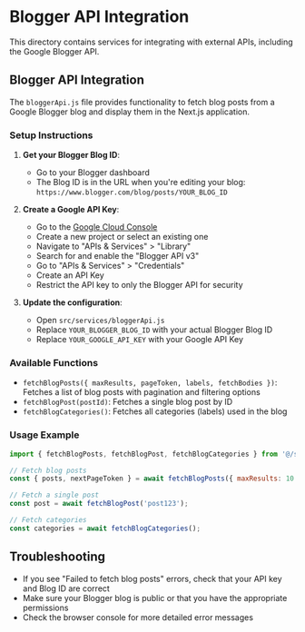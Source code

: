 # Blogger API Integration

This directory contains services for integrating with external APIs, including the Google Blogger API.

## Blogger API Integration

The `bloggerApi.js` file provides functionality to fetch blog posts from a Google Blogger blog and display them in the Next.js application.

### Setup Instructions

1. **Get your Blogger Blog ID**:
   - Go to your Blogger dashboard
   - The Blog ID is in the URL when you're editing your blog: `https://www.blogger.com/blog/posts/YOUR_BLOG_ID`

2. **Create a Google API Key**:
   - Go to the [Google Cloud Console](https://console.cloud.google.com/)
   - Create a new project or select an existing one
   - Navigate to "APIs & Services" > "Library"
   - Search for and enable the "Blogger API v3"
   - Go to "APIs & Services" > "Credentials"
   - Create an API Key
   - Restrict the API key to only the Blogger API for security

3. **Update the configuration**:
   - Open `src/services/bloggerApi.js`
   - Replace `YOUR_BLOGGER_BLOG_ID` with your actual Blogger Blog ID
   - Replace `YOUR_GOOGLE_API_KEY` with your Google API Key

### Available Functions

- `fetchBlogPosts({ maxResults, pageToken, labels, fetchBodies })`: Fetches a list of blog posts with pagination and filtering options
- `fetchBlogPost(postId)`: Fetches a single blog post by ID
- `fetchBlogCategories()`: Fetches all categories (labels) used in the blog

### Usage Example

```javascript
import { fetchBlogPosts, fetchBlogPost, fetchBlogCategories } from '@/services/bloggerApi';

// Fetch blog posts
const { posts, nextPageToken } = await fetchBlogPosts({ maxResults: 10 });

// Fetch a single post
const post = await fetchBlogPost('post123');

// Fetch categories
const categories = await fetchBlogCategories();
```

## Troubleshooting

- If you see "Failed to fetch blog posts" errors, check that your API key and Blog ID are correct
- Make sure your Blogger blog is public or that you have the appropriate permissions
- Check the browser console for more detailed error messages

